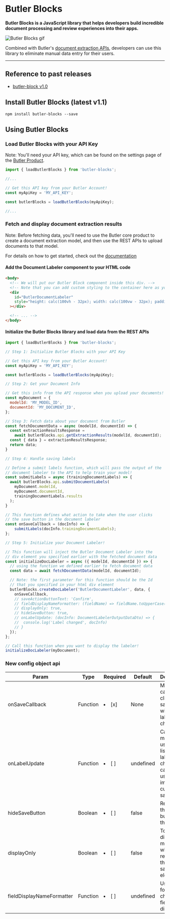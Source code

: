 # Butler Blocks
<b>Butler Blocks is a JavaScript library that helps developers build incredible document processing and review experiences into their apps.</b>

![Butler Blocks gif](https://butler-public-assets.s3.amazonaws.com/butler_blocks.gif)

Combined with Butler's [document extraction APIs](https://www.butlerlabs.ai/landing-pages/document-ai-ocr?), developers can use this library to eliminate manual data entry for their users. 

---

## Reference to past releases
* [butler-block v1.0](https://github.com/butlerlabs/butler-blocks/blob/master/docs/version_1_0.md)


## Install Butler Blocks (latest v1.1)

```cli
npm install butler-blocks --save
```

## Using Butler Blocks

### Load Butler Blocks with your API Key

Note: You'll need your API key, which can be found
on the settings page of the [Butler Product](https://app.butlerlabs.ai/settings).

```js
import { loadButlerBlocks } from 'butler-blocks';

//...

// Get this API key from your Butler Account!
const myApiKey = 'MY_API_KEY';

const butlerBlocks = loadButlerBlocks(myApiKey);

//...
```

### Fetch and display document extraction results

Note: Before fetching data, you'll need to use the Butler core product to create a document extraction model, and
then use the REST APIs to upload documents to that model.

For details on how to get started, check out the [documentation](https://docs.butlerlabs.ai/reference/welcome)

#### Add the Document Labeler component to your HTML code

```html
<body>
  <!-- We will put our Butler Block component inside this div. -->
  <!-- Note that you can add custom styling to the container here as you wish -->
  <div
    id="ButlerDocumentLabeler"
    style="height: calc(100vh - 32px); width: calc(100vw - 32px); padding: 8px"
  ></div>

  <!-- ... -->
</body>
```

#### Initialize the Butler Blocks library and load data from the REST APIs

```js
import { loadButlerBlocks } from 'butler-blocks';

// Step 1: Initialize Butler Blocks with your API Key

// Get this API key from your Butler Account!
const myApiKey = 'MY_API_KEY';

const butlerBlocks = loadButlerBlocks(myApiKey);

// Step 2: Get your Document Info

// Get this info from the API response when you upload your documents!
const myDocument = {
  modelId: 'MY_MODEL_ID',
  documentId: 'MY_DOCUMENT_ID',
};

// Step 3: Fetch data about your document from Butler
const fetchDocumentData = async (modelId, documentId) => {
  const extractionResultsResponse =
    await butlerBlocks.api.getExtractionResults(modelId, documentId);
  const { data } = extractionResultsResponse;
  return data;
}

// Step 4: Handle saving labels

// Define a submit labels function, which will pass the output of the
// document labeler to the API to help train your model!
const submitLabels = async (trainingDocumentLabels) => {
  await butlerBlocks.api.submitDocumentLabels(
    myDocument.modelId,
    myDocument.documentId,
    trainingDocumentLabels.results
  );
}

// This function defines what action to take when the user clicks
// the save button in the document labeler
const onSaveCallback = (docInfo) => {
    submitLabels(docInfo.trainingDocumentLabels);
};

// Step 5: Initialize your Document Labeler!

// This function will inject the Butler Document Labeler into the
// div element you specified earlier with the fetched document data
const initializeDocLabeler = async ({ modelId, documentId }) => {
  // using the function we defined earlier to fetch document data
  const data = await fetchDocumentData(modelId, documentId);

  // Note: the first parameter for this function should be the Id
  // that you specified in your html div element
  butlerBlocks.createDocLabeler('ButlerDocumentLabeler', data, {
    onSaveCallback,
    // saveActionButtonText: 'Confirm',
    // fieldDisplayNameFormatter: (fieldName) => fieldName.toUpperCase(),
    // displayOnly: true,
    // hideSaveButton: true,
    // onLabelUpdate: (docInfo: DocumentLabelerOutputDataDto) => {
    //  console.log('Label changed', docInfo)
    // }
  });
};

// Call this function when you want to display the labeler!
initializeDocLabeler(myDocument);
```


### New config object api


| Param          | Type     | Required | Default | Description                                                                               |
|----------------|----------|----------|---------|----------------------------------------------------------------------------------|
| onSaveCallback | Function | <li> [x] </li>     | None |Method called after clicking the save button with latest label changes |
| onLabelUpdate  | Function | <li> [ ]  </li>    | undefined | Callback method used to listen for label changes. can be used to implement custom save UI |
| hideSaveButton | Boolean  | <li> [ ] </li>     | false | Removes the save button from the UI |
| displayOnly    | Boolean  | <li> [ ] </li>     | false | Toggle display only model which removes all the edit and save UI elements |
| fieldDisplayNameFormatter | Function  | <li> [ ] </li>  | undefined    | Used to format or change the field name display |
